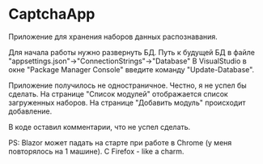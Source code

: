 # CaptchaApp
Приложение для хранения наборов данных распознавания.

Для начала работы нужно развернуть БД.
Путь к будущей БД в файле "appsettings.json"->"ConnectionStrings"->"Database"
В VisualStudio в окне "Package Manager Console" введите команду "Update-Database".

Приложение получилось не одностраничное. Честно, я не успел бы сделать.
На странице "Список модулей" отображается список загруженных наборов.
На странице "Добавить модуль" происходит добавление.

В коде оставил комментарии, что не успел сделать.

PS: Blazor может падать на старте при работе в Chrome (у меня повторялось на 1 машине).
С Firefox - like a charm.
